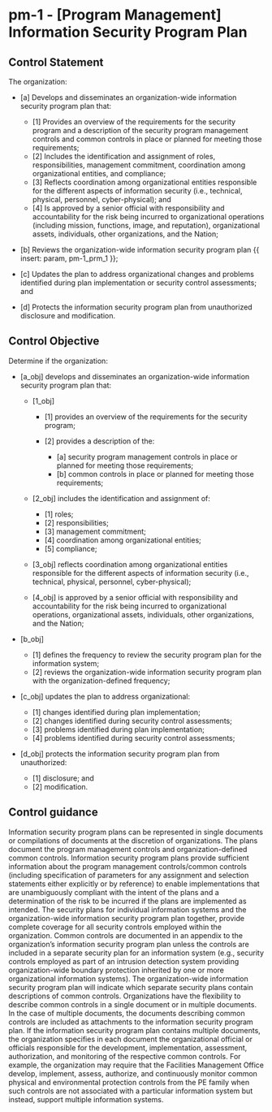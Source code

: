 # pm-1 - \[Program Management\] Information Security Program Plan

## Control Statement

The organization:

- \[a\] Develops and disseminates an organization-wide information security program plan that:

  - \[1\] Provides an overview of the requirements for the security program and a description of the security program management controls and common controls in place or planned for meeting those requirements;
  - \[2\] Includes the identification and assignment of roles, responsibilities, management commitment, coordination among organizational entities, and compliance;
  - \[3\] Reflects coordination among organizational entities responsible for the different aspects of information security (i.e., technical, physical, personnel, cyber-physical); and
  - \[4\] Is approved by a senior official with responsibility and accountability for the risk being incurred to organizational operations (including mission, functions, image, and reputation), organizational assets, individuals, other organizations, and the Nation;

- \[b\] Reviews the organization-wide information security program plan {{ insert: param, pm-1_prm_1 }};

- \[c\] Updates the plan to address organizational changes and problems identified during plan implementation or security control assessments; and

- \[d\] Protects the information security program plan from unauthorized disclosure and modification.

## Control Objective

Determine if the organization:

- \[a_obj\] develops and disseminates an organization-wide information security program plan that:

  - \[1_obj\]

    - \[1\] provides an overview of the requirements for the security program;
    - \[2\] provides a description of the:

      - \[a\] security program management controls in place or planned for meeting those requirements;
      - \[b\] common controls in place or planned for meeting those requirements;

  - \[2_obj\] includes the identification and assignment of:

    - \[1\] roles;
    - \[2\] responsibilities;
    - \[3\] management commitment;
    - \[4\] coordination among organizational entities;
    - \[5\] compliance;

  - \[3_obj\] reflects coordination among organizational entities responsible for the different aspects of information security (i.e., technical, physical, personnel, cyber-physical);
  - \[4_obj\] is approved by a senior official with responsibility and accountability for the risk being incurred to organizational operations, organizational assets, individuals, other organizations, and the Nation;

- \[b_obj\]

  - \[1\] defines the frequency to review the security program plan for the information system;
  - \[2\] reviews the organization-wide information security program plan with the organization-defined frequency;

- \[c_obj\] updates the plan to address organizational:

  - \[1\] changes identified during plan implementation;
  - \[2\] changes identified during security control assessments;
  - \[3\] problems identified during plan implementation;
  - \[4\] problems identified during security control assessments;

- \[d_obj\] protects the information security program plan from unauthorized:

  - \[1\] disclosure; and
  - \[2\] modification.

## Control guidance

Information security program plans can be represented in single documents or compilations of documents at the discretion of organizations. The plans document the program management controls and organization-defined common controls. Information security program plans provide sufficient information about the program management controls/common controls (including specification of parameters for any assignment and selection statements either explicitly or by reference) to enable implementations that are unambiguously compliant with the intent of the plans and a determination of the risk to be incurred if the plans are implemented as intended. The security plans for individual information systems and the organization-wide information security program plan together, provide complete coverage for all security controls employed within the organization. Common controls are documented in an appendix to the organization’s information security program plan unless the controls are included in a separate security plan for an information system (e.g., security controls employed as part of an intrusion detection system providing organization-wide boundary protection inherited by one or more organizational information systems). The organization-wide information security program plan will indicate which separate security plans contain descriptions of common controls. Organizations have the flexibility to describe common controls in a single document or in multiple documents. In the case of multiple documents, the documents describing common controls are included as attachments to the information security program plan. If the information security program plan contains multiple documents, the organization specifies in each document the organizational official or officials responsible for the development, implementation, assessment, authorization, and monitoring of the respective common controls. For example, the organization may require that the Facilities Management Office develop, implement, assess, authorize, and continuously monitor common physical and environmental protection controls from the PE family when such controls are not associated with a particular information system but instead, support multiple information systems.

